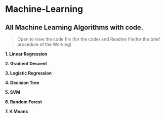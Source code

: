 # Machine-Learning
## All Machine Learning Algorithms with code.

> Open to view the code file (for the code) and Readme file(for the brief procedure of the Working)

 **1. Linear Regression**
 
 **2. Gradient Descent**
 
 **3. Logistic Regression**
 
 **4. Decision Tree**
 
 **5. SVM**
 
 **6. Random Forest**
 
 **7. K Means**



